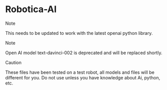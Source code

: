 # Robotica-AI                  
>[!NOTE]
>This needs to be updated to work with the latest openai python library.

>[!NOTE]
>Open AI model text-davinci-002 is deprecated and will be replaced shortly.

>[!CAUTION]
>These files have been tested on a test robot, all models and files will be different for you.
>Do not use unless you have knowledge about Ai, python, etc.
